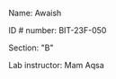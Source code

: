 Name:                Awaish 


ID # number:         BIT-23F-050


Section:             "B"


Lab instructor:       Mam Aqsa 
